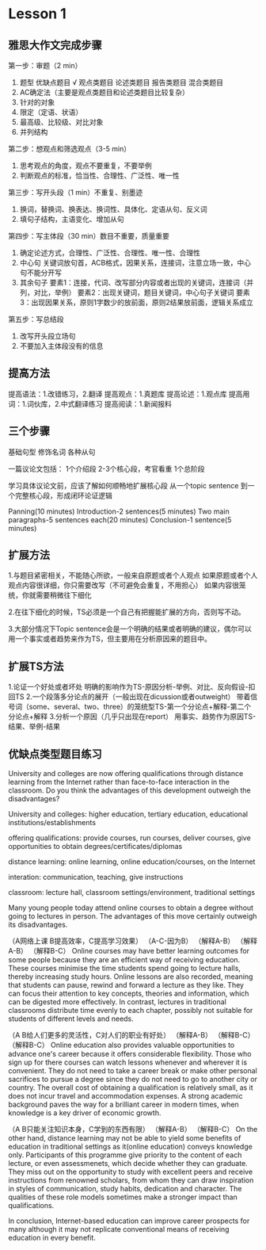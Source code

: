 # Lesson 1 

## 雅思大作文完成步骤

第一步：审题（2 min）
1. 题型
   优缺点题目 √
   观点类题目
   论述类题目
   报告类题目
   混合类题目
2. AC确定法（主要是观点类题目和论述类题目比较复杂）
3. 针对的对象
4. 限定（定语、状语）
5. 最高级、比较级、对比对象
6. 并列结构

第二步：想观点和筛选观点（3-5 min）
1. 思考观点的角度，观点不要重复，不要举例
2. 判断观点的标准，恰当性、合理性、广泛性、唯一性

第三步：写开头段（1 min）不重复、别墨迹
1. 换词，替换词、换表达、换词性、具体化、定语从句、反义词
2. 填句子结构，主语变化、增加从句

第四步：写主体段（30 min）数目不重要，质量重要
1. 确定论述方式，合理性、广泛性、合理性、唯一性、合理性
2. 中心句
   关键词放句首，ACB格式，因果关系，连接词，注意立场一致，中心句不能分开写
3. 其余句子
   要素1：连接，代词、改写部分内容或者出现的关键词，连接词（并列，对比，举例）
   要素2：出现关键词，题目关键词，中心句子关键词
   要素3：出现因果关系，原则1字数少的放前面，原则2结果放前面，逻辑关系成立

第五步：写总结段
1. 改写开头段立场句
2. 不要加入主体段没有的信息


## 提高方法

提高语法：1.改错练习，2.翻译
提高观点：1.真题库
提高论述：1.观点库
提高用词：1.词伙库，2.中式翻译练习
提高阅读：1.新闻报料


## 三个步骤

基础句型
修饰名词
各种从句

一篇议论文包括：
1个介绍段
2-3个核心段，考官看重
1个总阶段

学习具体议论文前，应该了解如何顺畅地扩展核心段
从一个topic sentence 到一个完整核心段，形成闭环论证逻辑

Panning(10 minutes)
Introduction-2 sentences(5 minutes)
Two main paragraphs-5 sentences each(20 minutes)
Conclusion-1 sentence(5 minutes)

## 扩展方法

1.与题目紧密相关，不能随心所欲，一般来自原题或者个人观点
如果原题或者个人观点内容很详细，你只需要改写（不可避免会重复，不用担心）
如果内容很笼统，你就需要稍微往下细化

2.在往下细化的时候，TS必须是一个自己有把握能扩展的方向，否则写不动。

3.大部分情况下Topic sentence会是一个明确的结果或者明确的建议，偶尔可以用一个事实或者趋势来作为TS，但主要用在分析原因来的题目中。

## 扩展TS方法

1.论证一个好处或者坏处
明确的影响作为TS-原因分析-举例、对比、反向假设-扣回TS
2.一个段落多分论点的展开（一般出现在dicussion或者outweight）
带着信号词（some、several、two、three）的笼统型TS-第一个分论点+解释-第二个分论点+解释
3.分析一个原因（几乎只出现在report）
用事实、趋势作为原因TS-结果、举例-结果

## 优缺点类型题目练习

University and colleges are now offering qualifications through distance learning from the Internet rather than face-to-face interaction in the classroom. Do you think the advantages of this development outweigh the disadvantages?

University and colleges: higher education, tertiary education, educational institutions/establishments

offering qualifications: provide courses, run courses, deliver courses, give opportunities to obtain degrees/certificates/diplomas

distance learning: online learning, online education/courses, on the Internet

interation: communication, teaching, give instructions

classroom: lecture hall, classroom settings/environment, traditional settings

Many young people today attend online courses to obtain a degree without going to lectures in person. The advantages of this move certainly outweigh its disadvantages.

（A网络上课 B提高效率，C提高学习效果）
（A-C-因为B）
（解释A-B）
（解释A-B）
（解释B-C）
Online courses may have better learning outcomes for some people because they are an efficient way of receiving education. These courses minimise the time students spend going to lecture halls, thereby increasing study hours. Online lessons are also recorded, meaning that students can pause, rewind and forward a lecture as they like. They can focus their attention to key concepts, theories and information, which can be digested more effectively. In contrast, lectures in traditional classrooms distribute time evenly to each chapter, possibly not suitable for students of different levels and needs.

（A B给人们更多的灵活性，C对人们的职业有好处）
（解释A-B）
（解释B-C）
（解释B-C）
Online education also provides valuable opportunities to advance one's career because it offers considerable flexibility. Those who sign up for there courses can watch lessons whenever and wherever it is convenient. They do not need to take a career break or make other personal sacrifices to pursue a degree since they do not need to go to another city or country. The overall cost of obtaining a qualification is relatively small, as it does not incur travel and accommodation expenses. A strong academic background paves the way for a brilliant career in modern times, when knowledge is a key driver of economic growth.


（A B只能关注知识本身，C学到的东西有限）
（解释A-B）
（解释B-C）
On the other hand, distance learning may not be able to yield some benefits of education in traditional settings as it(online education) conveys knowledge only. Participants of this programme give priority to the content of each lecture, or even assessmenets, which decide whether they can graduate. They miss out on the opportunity to study with excellent peers and receive instructions from renowned scholars, from whom they can draw inspiration in styles of communication, study habits, dedication and character. The qualities of these role models sometimes make a stronger impact than qualifications.

In conclusion, Internet-based education can improve career prospects for many although it may not replicate conventional means of receiving education in every benefit.